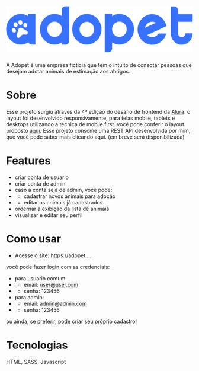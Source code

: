 # ![logo da adopet](./assets/img/LogoR.svg)


A Adopet é uma empresa fictícia que tem o intuito de conectar pessoas que desejam adotar animais de estimação aos abrigos.


# Sobre

Esse projeto surgiu atraves da 4ª edição do desafio de frontend da [Alura](alura.com).
o layout foi desenvolvido responsivamente, para telas mobile, tablets e desktops utilizando a técnica de mobile first. você pode conferir o layout proposto [aqui](https://www.figma.com/file/TlfkDoIu8uyjZNla1T8TpH/Challenge---Adopet?type=design&node-id=518-11&mode=design&t=D7XtrSZvzeuWPoMA-0). Esse projeto consome uma REST API desenvolvida por mim, que você pode saber mais clicando aqui. (em breve será disponibilizada)

# Features

* criar conta de usuario
* criar conta de  admin
* caso a conta seja de admin, você pode:
* * cadastrar novos animais para adoção
* * editar os animais já cadastrados
* ordernar a exibição da lista de animais
* visualizar e editar seu perfil


# Como usar


* Acesse o site: https://adopet....

 você pode fazer login com as credenciais:
* para usuario comum:
* * email: user@user.com
* * senha: 123456
* para admin:
* * email: admin@admin.com
* * senha: 123456

ou ainda, se preferir, pode criar seu próprio cadastro!

# Tecnologias

HTML, SASS, Javascript

